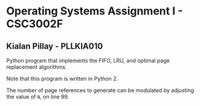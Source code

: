 # Operating Systems Assignment I - CSC3002F
## Kialan Pillay - PLLKIA010
Python program that implements the FIFO, LRU, and optimal page replacement algorithms.


Note that this program is written in Python 2.


The number of page references to generate can be modulated by adjusting the value of ```N```, on line 99.
